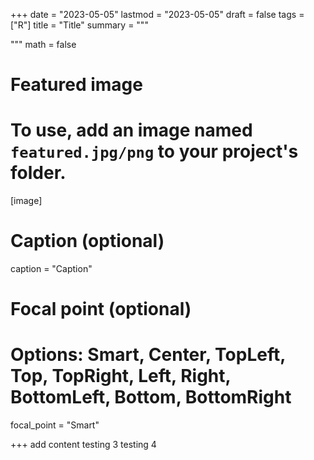 +++
date = "2023-05-05"
lastmod = "2023-05-05"
draft = false
tags = ["R"]
title = "Title"
summary = """

"""
math = false

# Featured image
# To use, add an image named `featured.jpg/png` to your project's folder. 
[image]
  # Caption (optional)
  caption = "Caption"
  
  # Focal point (optional)
  # Options: Smart, Center, TopLeft, Top, TopRight, Left, Right, BottomLeft, Bottom, BottomRight
  focal_point = "Smart"

+++
 add content
testing 3
testing 4


